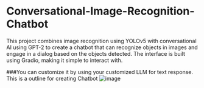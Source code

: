 # Conversational-Image-Recognition-Chatbot
This project combines image recognition using YOLOv5 with conversational AI using GPT-2 to create a chatbot that can recognize objects in images and engage in a dialog based on the objects detected. The interface is built using Gradio, making it simple to interact with.


###You can customize it by using your customized LLM for text response. This is a outline for creating Chatbot
![image](https://github.com/user-attachments/assets/1e9c3fb0-32d0-4e47-b2b3-79208c8ba6d0)
